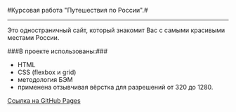 #Курсовая работа "Путешествия по России".#

---

Это одностраничный сайт, который знакомит Вас с самыми красивыми местами России. 

###В проекте использованы:###

- HTML 
- CSS (flexbox и grid)
- методология БЭМ
- применена отзывчивая вёрстка для разрешений от 320 до 1280.

[Ссылка на GitHub Pages](https://bizonokosilka.github.io/russian-travel/index.html)